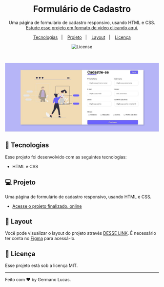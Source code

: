<h1 align="center"> Formulário de Cadastro </h1>

<p align="center">
Uma página de formulário de cadastro responsivo, usando HTML e CSS. <br/>
<a href="">Estude esse projeto em formato de vídeo clicando aqui.</a>
</p>

<p align="center">
  <a href="#-tecnologias">Tecnologias</a>&nbsp;&nbsp;&nbsp;|&nbsp;&nbsp;&nbsp;
  <a href="#-projeto">Projeto</a>&nbsp;&nbsp;&nbsp;|&nbsp;&nbsp;&nbsp;
  <a href="#-layout">Layout</a>&nbsp;&nbsp;&nbsp;|&nbsp;&nbsp;&nbsp;
  <a href="#memo-licença">Licença</a>
</p>

<p align="center">
  <img alt="License" src="https://img.shields.io/static/v1?label=license&message=MIT&color=49AA26&labelColor=000000">
</p>

<br>

<p align="center">
  <img alt="projeto Formulario de Cadastro" src=".github/preview.jpg" >
</p>

## 🚀 Tecnologias

Esse projeto foi desenvolvido com as seguintes tecnologias:

- HTML e CSS


## 💻 Projeto

Uma página de formulário de cadastro responsivo, usando HTML e CSS.

- [Acesse o projeto finalizado, online]()


## 🔖 Layout

Você pode visualizar o layout do projeto através [DESSE LINK](). É necessário ter conta no [Figma](https://figma.com) para acessá-lo.

## :memo: Licença

Esse projeto está sob a licença MIT.

---

Feito com ♥ by Germano Lucas.
